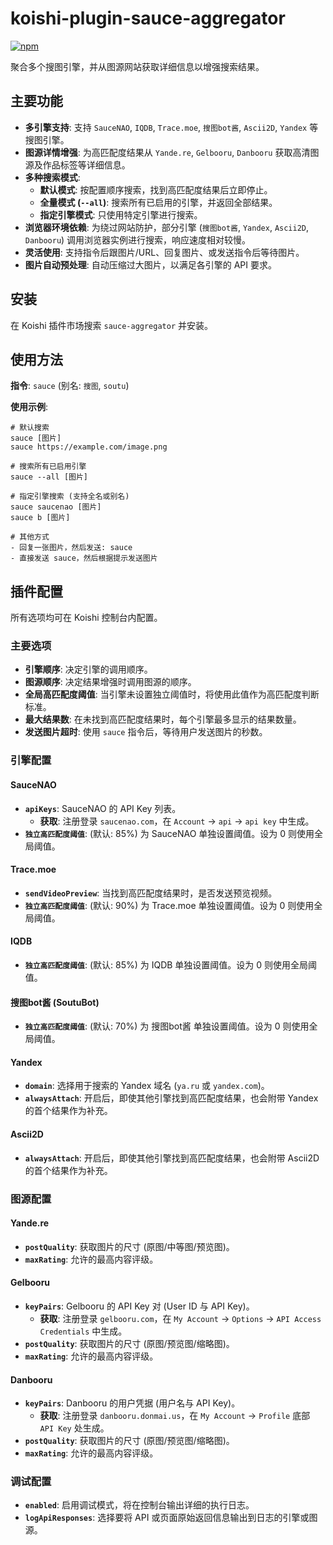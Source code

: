 # koishi-plugin-sauce-aggregator

[![npm](https://img.shields.io/npm/v/koishi-plugin-sauce-aggregator?style=flat-square)](https://www.npmjs.com/package/koishi-plugin-sauce-aggregator)

聚合多个搜图引擎，并从图源网站获取详细信息以增强搜索结果。

## 主要功能

- **多引擎支持**: 支持 `SauceNAO`, `IQDB`, `Trace.moe`, `搜图bot酱`, `Ascii2D`, `Yandex` 等搜图引擎。
- **图源详情增强**: 为高匹配度结果从 `Yande.re`, `Gelbooru`, `Danbooru` 获取高清图源及作品标签等详细信息。
- **多种搜索模式**:
  - **默认模式**: 按配置顺序搜索，找到高匹配度结果后立即停止。
  - **全量模式 (`--all`)**: 搜索所有已启用的引擎，并返回全部结果。
  - **指定引擎模式**: 只使用特定引擎进行搜索。
- **浏览器环境依赖**: 为绕过网站防护，部分引擎 (`搜图bot酱`, `Yandex`, `Ascii2D`, `Danbooru`) 调用浏览器实例进行搜索，响应速度相对较慢。
- **灵活使用**: 支持指令后跟图片/URL、回复图片、或发送指令后等待图片。
- **图片自动预处理**: 自动压缩过大图片，以满足各引擎的 API 要求。

## 安装

在 Koishi 插件市场搜索 `sauce-aggregator` 并安装。

## 使用方法

**指令**: `sauce` (别名: `搜图`, `soutu`)

**使用示例**:
```
# 默认搜索
sauce [图片]
sauce https://example.com/image.png

# 搜索所有已启用引擎
sauce --all [图片]

# 指定引擎搜索 (支持全名或别名)
sauce saucenao [图片]
sauce b [图片]

# 其他方式
- 回复一张图片，然后发送: sauce
- 直接发送 sauce，然后根据提示发送图片
```

## 插件配置

所有选项均可在 Koishi 控制台内配置。

### 主要选项

- **引擎顺序**: 决定引擎的调用顺序。
- **图源顺序**: 决定结果增强时调用图源的顺序。
- **全局高匹配度阈值**: 当引擎未设置独立阈值时，将使用此值作为高匹配度判断标准。
- **最大结果数**: 在未找到高匹配度结果时，每个引擎最多显示的结果数量。
- **发送图片超时**: 使用 `sauce` 指令后，等待用户发送图片的秒数。

### 引擎配置

#### SauceNAO
- **`apiKeys`**: SauceNAO 的 API Key 列表。
  - **获取**: 注册登录 `saucenao.com`，在 `Account` -> `api` -> `api key` 中生成。
- **`独立高匹配度阈值`**: (默认: 85%) 为 SauceNAO 单独设置阈值。设为 0 则使用全局阈值。

#### Trace.moe
- **`sendVideoPreview`**: 当找到高匹配度结果时，是否发送预览视频。
- **`独立高匹配度阈值`**: (默认: 90%) 为 Trace.moe 单独设置阈值。设为 0 则使用全局阈值。

#### IQDB
- **`独立高匹配度阈值`**: (默认: 85%) 为 IQDB 单独设置阈值。设为 0 则使用全局阈值。

#### 搜图bot酱 (SoutuBot)
- **`独立高匹配度阈值`**: (默认: 70%) 为 搜图bot酱 单独设置阈值。设为 0 则使用全局阈值。

#### Yandex
- **`domain`**: 选择用于搜索的 Yandex 域名 (`ya.ru` 或 `yandex.com`)。
- **`alwaysAttach`**: 开启后，即使其他引擎找到高匹配度结果，也会附带 Yandex 的首个结果作为补充。

#### Ascii2D
- **`alwaysAttach`**: 开启后，即使其他引擎找到高匹配度结果，也会附带 Ascii2D 的首个结果作为补充。

### 图源配置

#### Yande.re
- **`postQuality`**: 获取图片的尺寸 (原图/中等图/预览图)。
- **`maxRating`**: 允许的最高内容评级。

#### Gelbooru
- **`keyPairs`**: Gelbooru 的 API Key 对 (User ID 与 API Key)。
  - **获取**: 注册登录 `gelbooru.com`，在 `My Account` -> `Options` -> `API Access Credentials` 中生成。
- **`postQuality`**: 获取图片的尺寸 (原图/预览图/缩略图)。
- **`maxRating`**: 允许的最高内容评级。

#### Danbooru
- **`keyPairs`**: Danbooru 的用户凭据 (用户名与 API Key)。
  - **获取**: 注册登录 `danbooru.donmai.us`，在 `My Account` -> `Profile` 底部 `API Key` 处生成。
- **`postQuality`**: 获取图片的尺寸 (原图/预览图/缩略图)。
- **`maxRating`**: 允许的最高内容评级。

### 调试配置
- **`enabled`**: 启用调试模式，将在控制台输出详细的执行日志。
- **`logApiResponses`**: 选择要将 API 或页面原始返回信息输出到日志的引擎或图源。
```